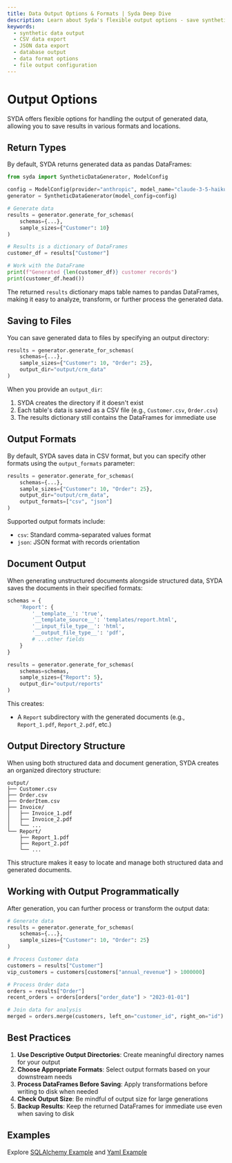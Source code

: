 ```yaml
---
title: Data Output Options & Formats | Syda Deep Dive
description: Learn about Syda's flexible output options - save synthetic data as CSV, JSON, databases, or custom formats with various configuration options.
keywords:
  - synthetic data output
  - CSV data export
  - JSON data export
  - database output
  - data format options
  - file output configuration
---
```


# Output Options

SYDA offers flexible options for handling the output of generated data, allowing you to save results in various formats and locations.

## Return Types

By default, SYDA returns generated data as pandas DataFrames:

```python
from syda import SyntheticDataGenerator, ModelConfig

config = ModelConfig(provider="anthropic", model_name="claude-3-5-haiku-20241022")
generator = SyntheticDataGenerator(model_config=config)

# Generate data
results = generator.generate_for_schemas(
    schemas={...},
    sample_sizes={"Customer": 10}
)

# Results is a dictionary of DataFrames
customer_df = results["Customer"]

# Work with the DataFrame
print(f"Generated {len(customer_df)} customer records")
print(customer_df.head())
```

The returned `results` dictionary maps table names to pandas DataFrames, making it easy to analyze, transform, or further process the generated data.

## Saving to Files

You can save generated data to files by specifying an output directory:

```python
results = generator.generate_for_schemas(
    schemas={...},
    sample_sizes={"Customer": 10, "Order": 25},
    output_dir="output/crm_data"
)
```

When you provide an `output_dir`:

1. SYDA creates the directory if it doesn't exist
2. Each table's data is saved as a CSV file (e.g., `Customer.csv`, `Order.csv`)
3. The results dictionary still contains the DataFrames for immediate use

## Output Formats

By default, SYDA saves data in CSV format, but you can specify other formats using the `output_formats` parameter:

```python
results = generator.generate_for_schemas(
    schemas={...},
    sample_sizes={"Customer": 10, "Order": 25},
    output_dir="output/crm_data",
    output_formats=["csv", "json"]
)
```

Supported output formats include:

- `csv`: Standard comma-separated values format
- `json`: JSON format with records orientation

## Document Output

When generating unstructured documents alongside structured data, SYDA saves the documents in their specified formats:

```python
schemas = {
    'Report': {
        '__template__': 'true',
        '__template_source__': 'templates/report.html',
        '__input_file_type__': 'html',
        '__output_file_type__': 'pdf',
        # ...other fields
    }
}

results = generator.generate_for_schemas(
    schemas=schemas,
    sample_sizes={"Report": 5},
    output_dir="output/reports"
)
```

This creates:

- A `Report` subdirectory with the generated documents (e.g., `Report_1.pdf`, `Report_2.pdf`, etc.)

## Output Directory Structure

When using both structured data and document generation, SYDA creates an organized directory structure:

```
output/
├── Customer.csv
├── Order.csv
├── OrderItem.csv
├── Invoice/
│   ├── Invoice_1.pdf
│   ├── Invoice_2.pdf
│   └── ...
└── Report/
    ├── Report_1.pdf
    ├── Report_2.pdf
    └── ...
```

This structure makes it easy to locate and manage both structured data and generated documents.


## Working with Output Programmatically

After generation, you can further process or transform the output data:

```python
# Generate data
results = generator.generate_for_schemas(
    schemas={...},
    sample_sizes={"Customer": 10, "Order": 25}
)

# Process Customer data
customers = results["Customer"]
vip_customers = customers[customers["annual_revenue"] > 1000000]

# Process Order data
orders = results["Order"]
recent_orders = orders[orders["order_date"] > "2023-01-01"]

# Join data for analysis
merged = orders.merge(customers, left_on="customer_id", right_on="id")
```

## Best Practices

1. **Use Descriptive Output Directories**: Create meaningful directory names for your output
2. **Choose Appropriate Formats**: Select output formats based on your downstream needs
3. **Process DataFrames Before Saving**: Apply transformations before writing to disk when needed
4. **Check Output Size**: Be mindful of output size for large generations
5. **Backup Results**: Keep the returned DataFrames for immediate use even when saving to disk

## Examples

Explore  [SQLAlchemy Example](../examples/structured_and_unstructured_mixed/sqlalchemy_models.md) and [Yaml Example](../examples/structured_and_unstructured_mixed/yaml_schemas.md) 
